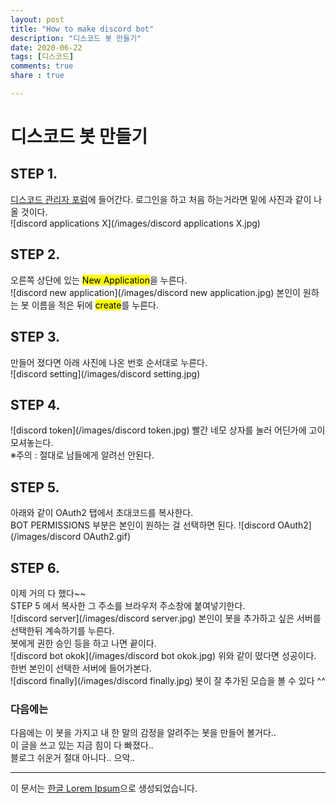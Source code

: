 ```yaml
---
layout: post
title: "How to make discord bot"
description: "디스코드 봇 만들기"
date: 2020-06-22
tags: [디스코드]
comments: true
share : true

---
```

# 디스코드 봇 만들기
## STEP 1.

[디스코드 관리자 포럼](https://discord.com/developers/applications)에 들어간다.
로그인을 하고 처음 하는거라면 밑에 사진과 같이 나올 것이다.<br>
![discord applications X](/images/discord applications X.jpg)

## STEP 2.

오른쪽 상단에 있는 <mark>New Application</mark>을 누른다.<br>
![discord new application](/images/discord new application.jpg)
본인이 원하는 봇 이름을 적은 뒤에 <mark>create</mark>를 누른다.

## STEP 3.

만들어 졌다면 아래 사진에 나온 번호 순서대로 누른다.<br>
![discord setting](/images/discord setting.jpg)


## STEP 4.
![discord token](/images/discord token.jpg)
빨간 네모 상자를 눌러 어딘가에 고이 모셔놓는다.<br>
※주의 : 절대로 남들에게 알려선 안된다.

## STEP 5.
아래와 같이 OAuth2 탭에서 초대코드를 복사한다.<br>
BOT PERMISSIONS 부분은 본인이 원하는 걸 선택하면 된다.
![discord OAuth2](/images/discord OAuth2.gif)


## STEP 6.
이제 거의 다 했다~~ <br>
STEP 5 에서 복사한 그 주소를 브라우저 주소창에 붙여넣기한다.<br>
![discord server](/images/discord server.jpg)
본인이 봇을 추가하고 싶은 서버를 선택한뒤 계속하기를 누른다.<br>
봇에게 권한 승인 등을 하고 나면 끝이다.
<br>
![discord bot okok](/images/discord bot okok.jpg)
위와 같이 떴다면 성공이다. <br>
한번 본인이 선택한 서버에 들어가본다.<br>
![discord finally](/images/discord finally.jpg)
봇이 잘 추가된 모습을 볼 수 있다 ^^

### 다음에는
다음에는 이 봇을 가지고 내 한 말의 감정을 알려주는 봇을 만들어 볼거다.. <br>
이 글을 쓰고 있는 지금 힘이 다 빠졌다..<br>
블로그 쉬운거 절대 아니다.. 으악..



--- 

이 문서는 [한글 Lorem Ipsum](http://guny.kr/stuff/klorem/)으로 생성되었습니다.
